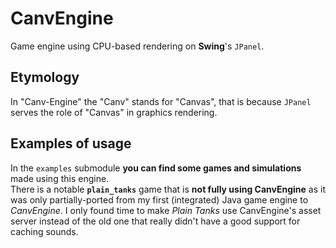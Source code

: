 # CanvEngine
Game engine using CPU-based rendering on **Swing**'s `JPanel`.

## Etymology
In "Canv-Engine" the "Canv" stands for "Canvas", that is because `JPanel` serves the role of "Canvas" in graphics rendering.

## Examples of usage
In the `examples` submodule **you can find some games and simulations** made using this engine.  
There is a notable **`plain_tanks`** game that is **not fully using CanvEngine** as it was only partially-ported from my first (integrated) Java game engine to *CanvEngine*. I only found time to make *Plain Tanks* use CanvEngine's asset server instead of the old one that really didn't have a good support for caching sounds.

